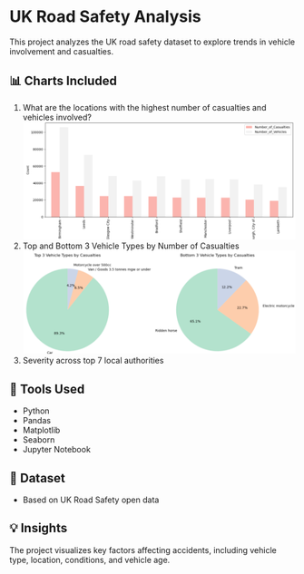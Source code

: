 # UK Road Safety Analysis

This project analyzes the UK road safety dataset to explore trends in vehicle involvement and casualties.

## 📊 Charts Included

1. What are the locations with the highest number of casualties and vehicles involved?
   ![bar plot](https://github.com/Esraa-MOhamed7/UK-Road-Safety-Analysis/blob/main/What%20are%20the%20locations%20with%20the%20highest%20number%20of%20casualties%20and%20vehicles%20involved.png)
2. Top and Bottom 3 Vehicle Types by Number of Casualties
   ![pie chart](https://github.com/Esraa-MOhamed7/UK-Road-Safety-Analysis/blob/main/Top%20and%20Bottom3%20Vehicle%20Types%20by%20Casualties.png)
4. Severity across top 7 local authorities

## 🔧 Tools Used

- Python
- Pandas
- Matplotlib
- Seaborn
- Jupyter Notebook

## 📁 Dataset

-	Based on UK Road Safety open data

## 💡 Insights

The project visualizes key factors affecting accidents, including vehicle type, location, conditions, and vehicle age.

